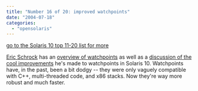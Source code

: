```yaml
---
title: "Number 16 of 20: improved watchpoints"
date: "2004-07-18"
categories: 
  - "opensolaris"
---
```


[go to the Solaris 10 top 11-20 list for more](http://dtrace.org/blogs/ahl/the_solaris_10_top_11)

[Eric Schrock](http://blogs.sun.com/eschrock) has an [overview of watchpoints](http://blogs.sun.com/roller/page/eschrock/20040713#watchpoints_101) as well as a [discussion of the cool improvements](http://blogs.sun.com/roller/page/eschrock/20040717#watchpoints_features_in_solaris_10) he's made to watchpoints in Solaris 10. Watchpoints have, in the past, been a bit dodgy -- they were only vaguely compatible with C++, multi-threaded code, and x86 stacks. Now they're way more robust and much faster.
